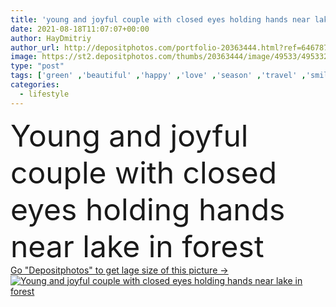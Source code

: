 ```yaml
---
title: 'young and joyful couple with closed eyes holding hands near lake in forest '
date: 2021-08-18T11:07:07+00:00
author: HayDmitriy
author_url: http://depositphotos.com/portfolio-20363444.html?ref=64678756
image: https://st2.depositphotos.com/thumbs/20363444/image/49533/495332322/api_thumb_450.jpg?forcejpeg=true
type: "post"
tags: ['green' ,'beautiful' ,'happy' ,'love' ,'season' ,'travel' ,'smiling' ,'people' ,'outdoors' ,'cheerful' ,'nature' ,'water' ,'autumn' ,'caucasian' ,'fall' ,'man' ,'trees' ,'emotion' ,'couple' ,'woman' ,'forest' ,'lifestyle' ,'joyful' ,'together' ,'tourism' ,'recreation' ,'journey' ,'map' ,'adventure' ,'handsome' ,'trip' ,'pleased' ,'lake' ,'closeness' ,'trekking' ,'relationship' ,'backpacks' ,'tourists' ,'boyfriend' ,'girlfriend' ,'backpacking' ,'hats' ,'travelers' ,'copy space' ,'closed eyes' ,'young adult' ,'hold hands' ,'camping trip' ]
categories: 
  - lifestyle
---
```

<div aling="center">
            <font size="60"> Young and joyful couple with closed eyes holding hands near lake in forest</font>   
</div>
<div>
    <a href='https://depositphotos.com/495332322/stock-photo-young-joyful-couple-closed-eyes.html?ref=64678756' target=_blank > Go "Depositphotos" to get lage size of this picture ->
        <img href='https://depositphotos.com/495332322/stock-photo-young-joyful-couple-closed-eyes.html?ref=64678756' src='https://st2.depositphotos.com/20363444/49533/i/950/depositphotos_495332322-stock-photo-young-joyful-couple-closed-eyes.jpg?forcejpeg=true' alt='Young and joyful couple with closed eyes holding hands near lake in forest' >
    </a>
</div>

